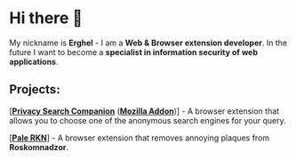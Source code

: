 # Hi there 👋

My nickname is **Erghel** - I am a **Web & Browser extension developer**. In the future I want to become a **specialist in information security of web applications**.

## Projects:
   [[**Privacy Search Companion**](https://github.com/Erghel/Answerius) ([**Mozilla Addon**](https://addons.mozilla.org/en-US/firefox/addon/privacy-companion/))] - A browser extension that allows you to choose one of the anonymous search engines for your query.
   
   [[**Pale RKN**](https://github.com/Erghel/PaleRKN)] - A browser extension that removes annoying plaques from **Roskomnadzor**. 
